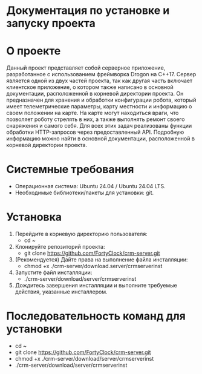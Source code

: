# Документация по установке и запуску проекта

# О проекте
Данный проект представляет собой серверное приложение, разработанное с использованием фреймворка Drogon на C++17. Сервер является одной из двух частей проекта, так как другая часть включает клиентское приложение, о котором также написано в основной документации, расположенной в корневой директории проекта. Он предназначен для хранения и обработки конфигурации робота, который имеет телеметрические параметры, карту местности и информацию о своем положении на карте. На карте могут находиться враги, что позволяет роботу стрелять в них, а также выполнять ремонт своего снаряжения и самого себя. Для всех этих задач реализованы функции обработки HTTP-запросов через предоставленный API. Подробную информацию можно найти в основной документации, расположенной в корневой директории проекта.

 # Системные требования
 - Операционная система: Ubuntu 24.04 / Ubuntu 24.04 LTS.
 - Необходимые библиотеки/пакеты для установки: git.


# Установка
1. Перейдите в корневую директорию пользователя:
    - cd ~
2. Клонируйте репозиторий проекта:
    - git clone https://github.com/FortyClock/crm-server.git
3. (Рекомендуется) Дайте права на выполнение файла инсталляции: 
    - chmod +x ./crm-server/download.server/crmserverinst
4. Запустите файл инсталляции:
    - ./crm-server/download/server/crmserverinst
5. Дождитесь завершения инсталляции и выполните требуемые действия, указанные инсталлером.


# Последовательность команд для установки
   - cd ~
   - git clone https://github.com/FortyClock/crm-server.git
   - chmod +x ./crm-server/download/server/crmserverinst
   - ./crm-server/download/server/crmserverinst
